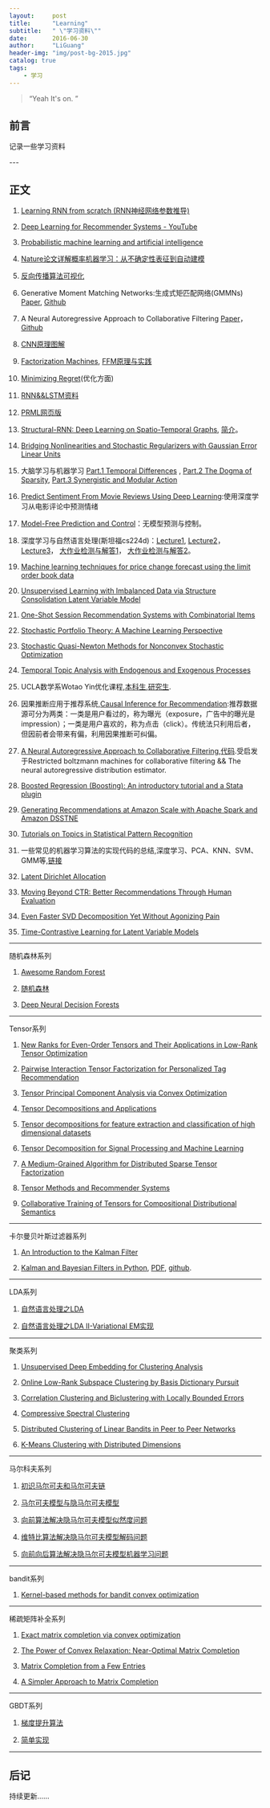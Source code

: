 ```yaml
---
layout:     post
title:      "Learning"
subtitle:   " \"学习资料\""
date:       2016-06-30
author:     "LiGuang"
header-img: "img/post-bg-2015.jpg"
catalog: true
tags:
    - 学习
---
```


> “Yeah It's on. ”


## 前言

记录一些学习资料


<p id = "build"></p>
---

## 正文

1. [Learning RNN from scratch (RNN神经网络参数推导)](http://blog.csdn.net/watkinsong/article/details/51773524)

2. [Deep Learning for Recommender Systems - YouTube](https://www.youtube.com/watch?v=KZ7bcfYGuxw)

3. [Probabilistic machine learning and artificial intelligence](http://www.nature.com/nature/journal/v521/n7553/full/nature14541.html)

4. [Nature论文详解概率机器学习：从不确定性表征到自动建模](https://mp.weixin.qq.com/s?__biz=MzA3MzI4MjgzMw==&mid=2650716475&idx=1&sn=2b03deead0c1e63be80fdc239293e805)

5. [反向传播算法可视化](http://neupy.com/2015/07/04/visualize_backpropagation_algorithms.html)

6. Generative Moment Matching Networks:生成式矩匹配网络(GMMNs) [Paper](http://jmlr.org/proceedings/papers/v37/li15.html), [Github](https://github.com/yujiali/gmmn)

7. A Neural Autoregressive Approach to Collaborative Filtering [Paper](https://arxiv.org/abs/1605.09477)，[Github](https://github.com/Ian09/CF-NADE)

8. [CNN原理图解](http://xrds.acm.org/blog/2016/06/convolutional-neural-networks-cnns-illustrated-explanation/)

9. [Factorization Machines](http://www.algo.uni-konstanz.de/members/rendle/pdf/Rendle2010FM.pdf), [FFM原理与实践](http://tech.meituan.com/deep-understanding-of-ffm-principles-and-practices.html)

10. [Minimizing Regret](http://www.minimizingregret.com/)(优化方面)

11. [RNN&&LSTM资料](http://suanfazu.com/t/rnn-lstm/13587)

12. [PRML网页版](https://www.gitbook.com/book/mqshen/prml/details)

13. [Structural-RNN: Deep Learning on Spatio-Temporal Graphs](http://arxiv.org/abs/1511.05298), [简介](https://mp.weixin.qq.com/s?__biz=MzIxNzE2MTM4OA==&mid=2665642872&idx=1&sn=810d2a39c474faa37fe857d4513100ac)。

14. [Bridging Nonlinearities and Stochastic Regularizers with Gaussian Error Linear Units](https://arxiv.org/abs/1606.08415v1) 

15. 大脑学习与机器学习 [Part.1 Temporal Differences](http://blog.shakirm.com/2016/02/learning-in-brains-and-machines-1/) , [Part.2 The Dogma of Sparsity](http://blog.shakirm.com/2016/04/learning-in-brains-and-machines-2/), [Part.3 Synergistic and Modular Action ](http://blog.shakirm.com/2016/07/learning-in-brains-and-machines-3-synergistic-and-modular-action/)

16. [Predict Sentiment From Movie Reviews Using Deep Learning](http://machinelearningmastery.com/predict-sentiment-movie-reviews-using-deep-learning/):使用深度学习从电影评论中预测情绪

17. [Model-Free Prediction and Control](http://kvfrans.com/model-free-prediction-and-control/)：无模型预测与控制。

18. 深度学习与自然语言处理(斯坦福cs224d)：[Lecture1](http://blog.csdn.net/longxinchen_ml/article/details/51567960), [Lecture2](http://blog.csdn.net/longxinchen_ml/article/details/51648532)， [Lecture3](http://blog.csdn.net/longxinchen_ml/article/details/51711172)， [大作业检测与解答1](http://blog.csdn.net/han_xiaoyang/article/details/51760923)， [大作业检测与解答2](http://blog.csdn.net/han_xiaoyang/article/details/51815683)。

19. [Machine learning techniques for price change forecast using the limit order book data](http://jcyhong.github.io/assets/machine-learning-price-movements.pdf)

20. [Unsupervised Learning with Imbalanced Data via Structure Consolidation Latent Variable Model](http://arxiv.org/abs/1607.00067) 

21. [One-Shot Session Recommendation Systems with Combinatorial Items](http://arxiv.org/abs/1607.01381)

22. [Stochastic Portfolio Theory: A Machine Learning Perspective](http://arxiv.org/abs/1605.02654)

23. [Stochastic Quasi-Newton Methods for Nonconvex Stochastic Optimization](http://arxiv.org/abs/1607.01231)

24. [Temporal Topic Analysis with Endogenous and Exogenous Processes](http://arxiv.org/abs/1607.01274)

25. UCLA数学系Wotao Yin优化课程,[本科生](http://www.math.ucla.edu/~wotaoyin/math164/),[研究生](http://www.math.ucla.edu/~wotaoyin/math273a/).

26. 因果推断应用于推荐系统,[Causal Inference for Recommendation](http://people.hss.caltech.edu/~fde/UAI2016WS/papers/Liang.pdf):推荐数据源可分为两类：一类是用户看过的，称为曝光（exposure，广告中的曝光是impression）；一类是用户喜欢的，称为点击（click）。传统法只利用后者，但因前者会带来有偏，利用因果推断可纠偏。

27. [A Neural Autoregressive Approach to Collaborative Filtering](http://jmlr.org/proceedings/papers/v48/zheng16.pdf),[代码](https://github.com/Ian09/CF-NADE).受启发于Restricted boltzmann machines for collaborative filtering && The neural autoregressive distribution estimator.

28. [Boosted Regression (Boosting): An introductory tutorial and a Stata plugin](http://www.schonlau.net/publication/05stata_boosting.pdf)

29. [Generating Recommendations at Amazon Scale with Apache Spark and Amazon DSSTNE](http://blogs.aws.amazon.com/bigdata/post/TxGEL8IJ0CAXTK/Generating-Recommendations-at-Amazon-Scale-with-Apache-Spark-and-Amazon-DSSTNE)

30. [Tutorials on Topics in Statistical Pattern Recognition](http://homepages.inf.ed.ac.uk/rbf/IAPR/researchers/PPRPAGES/pprtut.htm)

31. 一些常见的机器学习算法的实现代码的总结,深度学习、PCA、KNN、SVM、GMM等,[链接](https://github.com/wepe/MachineLearning)

32. [Latent Dirichlet Allocation](http://www.jmlr.org/papers/volume3/blei03a/blei03a.pdf)

33. [Moving Beyond CTR: Better Recommendations Through Human Evaluation](http://blog.echen.me/2014/10/07/moving-beyond-ctr-better-recommendations-through-human-evaluation/)

34. [Even Faster SVD Decomposition Yet Without Agonizing Pain](http://arxiv.org/abs/1607.03463)

35. [Time-Contrastive Learning for Latent Variable Models](http://www.inference.vc/temporal-contrastive-learning-for-latent-variable-models/)

---------------------------------------------------------------------------------------------------------------

随机森林系列

1. [Awesome Random Forest](https://github.com/kjw0612/awesome-random-forest#theory)

2. [随机森林](http://www.cnblogs.com/maybe2030/p/4585705.html)

3. [Deep Neural Decision Forests](http://120.52.73.14/www.cv-foundation.org/openaccess/content_iccv_2015/papers/Kontschieder_Deep_Neural_Decision_ICCV_2015_paper.pdf)

---------------------------------------------------------------------------------------------------------------

Tensor系列

1. [New Ranks for Even-Order Tensors and Their Applications in Low-Rank Tensor Optimization](http://www.menet.umn.edu/~zhangs/Reports/2015_JMZ.pdf)

2. [Pairwise Interaction Tensor Factorization for Personalized Tag Recommendation](http://www.wsdm-conference.org/2010/proceedings/docs/p81.pdf)

3. [Tensor Principal Component Analysis via Convex Optimization](https://arxiv.org/abs/1212.2702)

4. [Tensor Decompositions and Applications](http://epubs.siam.org/doi/abs/10.1137/07070111X?journalCode=siread)

5. [Tensor decompositions for feature extraction and classification of high dimensional datasets](http://www.bsp.brain.riken.jp/publications/2010/IEICE_NOLTA_Phan-Cichocki-corr.pdf)

6. [Tensor Decomposition for Signal Processing and Machine Learning](http://arxiv.org/abs/1607.01668)

7. [A Medium-Grained Algorithm for Distributed Sparse Tensor Factorization](https://www.cs.umn.edu/sites/cs.umn.edu/files/tech_reports/16-006.pdf)

8. [Tensor Methods and Recommender Systems](https://arxiv.org/pdf/1603.06038.pdf)

9. [Collaborative Training of Tensors for Compositional Distributional Semantics](http://arxiv.org/abs/1607.02310)

---------------------------------------------------------------------------------------------------------------

卡尔曼贝叶斯过滤器系列

1. [An Introduction to the Kalman Filter](http://www.cs.unc.edu/~tracker/media/pdf/SIGGRAPH2001_CoursePack_08.pdf)

2. [Kalman and Bayesian Filters in Python](http://nbviewer.jupyter.org/github/rlabbe/Kalman-and-Bayesian-Filters-in-Python/blob/master/table_of_contents.ipynb), [PDF](http://pan.baidu.com/s/1i34bvhF), [github](https://github.com/rlabbe/Kalman-and-Bayesian-Filters-in-Python).

---------------------------------------------------------------------------------------------------------------

LDA系列

1. [自然语言处理之LDA ](http://zhikaizhang.cn/2016/06/29/%E8%87%AA%E7%84%B6%E8%AF%AD%E8%A8%80%E5%A4%84%E7%90%86%E4%B9%8BLDA/)

2. [自然语言处理之LDA II-Variational EM实现](http://zhikaizhang.cn/2016/07/10/%E8%87%AA%E7%84%B6%E8%AF%AD%E8%A8%80%E5%A4%84%E7%90%86%E4%B9%8BLDA%20II-Variational%20EM%E5%AE%9E%E7%8E%B0/)

---------------------------------------------------------------------------------------------------------------

聚类系列

1. [Unsupervised Deep Embedding for Clustering Analysis](http://arxiv.org/abs/1511.06335)

2. [Online Low-Rank Subspace Clustering by Basis Dictionary Pursuit](http://arxiv.org/abs/1503.08356)

3. [Correlation Clustering and Biclustering with Locally Bounded Errors](http://arxiv.org/abs/1506.08189)

4. [Compressive Spectral Clustering](https://arxiv.org/abs/1602.02018)

5. [Distributed Clustering of Linear Bandits in Peer to Peer Networks](https://arxiv.org/abs/1604.07706)

6. [K-Means Clustering with Distributed Dimensions](http://www.jmlr.org/proceedings/papers/v48/ding16.html)

---------------------------------------------------------------------------------------------------------------

马尔科夫系列

1. [初识马尔可夫和马尔可夫链](http://www.cnblogs.com/baiboy/p/hmm1.html)

2. [马尔可夫模型与隐马尔可夫模型](http://www.cnblogs.com/baiboy/p/hmm2.html)

3. [向前算法解决隐马尔可夫模型似然度问题](http://www.cnblogs.com/baiboy/p/hmm3.html)

4. [维特比算法解决隐马尔可夫模型解码问题](http://www.cnblogs.com/baiboy/p/hmm4.html)

5. [向前向后算法解决隐马尔可夫模型机器学习问题](http://www.cnblogs.com/baiboy/p/hmm5.html)

---------------------------------------------------------------------------------------------------------------

bandit系列

1. [Kernel-based methods for bandit convex optimization](http://arxiv.org/abs/1607.03084)

---------------------------------------------------------------------------------------------------------------

稀疏矩阵补全系列

1. [Exact matrix completion via convex optimization](http://pages.cs.wisc.edu/~brecht/papers/08.Candes.Recht.MatrixCompletion.pdf)

2. [The Power of Convex Relaxation: Near-Optimal Matrix Completion](http://statweb.stanford.edu/~candes/papers/OptimalCompletion.pdf)

3. [Matrix Completion from a Few Entries](https://arxiv.org/pdf/0901.3150.pdf)

4. [A Simpler Approach to Matrix Completion](https://arxiv.org/abs/0910.0651)

---------------------------------------------------------------------------------------------------------------

GBDT系列

1. [梯度提升算法](http://nbviewer.jupyter.org/github/liudragonfly/GBDT/blob/master/GBDT.ipynb)

2. [简单实现](https://github.com/liudragonfly/GBDT)

---------------------------------------------------------------------------------------------------------------

## 后记

持续更新……
